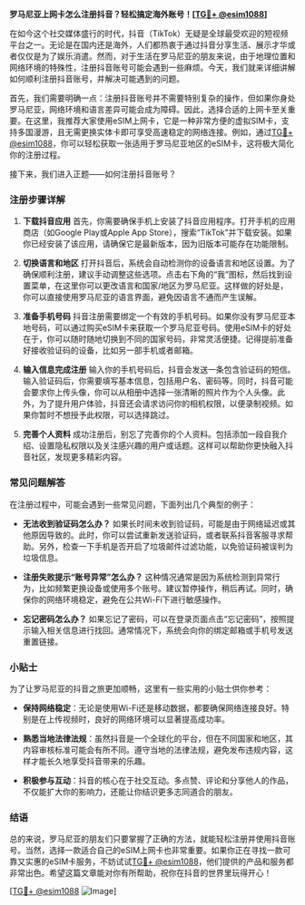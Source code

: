 **罗马尼亚上网卡怎么注册抖音？轻松搞定海外账号！[[TG💪+ @esim1088](https://t.me/s/esim1088)]**

在如今这个社交媒体盛行的时代，抖音（TikTok）无疑是全球最受欢迎的短视频平台之一。无论是在国内还是海外，人们都热衷于通过抖音分享生活、展示才华或者仅仅是为了娱乐消遣。然而，对于生活在罗马尼亚的朋友来说，由于地理位置和网络环境的特殊性，注册抖音账号可能会遇到一些麻烦。今天，我们就来详细讲解如何顺利注册抖音账号，并解决可能遇到的问题。

首先，我们需要明确一点：注册抖音账号并不需要特别复杂的操作，但如果你身处罗马尼亚，网络环境和语言差异可能会成为障碍。因此，选择合适的上网卡至关重要。在这里，我推荐大家使用eSIM上网卡，它是一种非常方便的虚拟SIM卡，支持多国漫游，且无需更换实体卡即可享受高速稳定的网络连接。例如，通过[TG💪+ @esim1088](https://t.me/s/esim1088)，你可以轻松获取一张适用于罗马尼亚地区的eSIM卡，这将极大简化你的注册过程。

接下来，我们进入正题——如何注册抖音账号？

### 注册步骤详解

1. **下载抖音应用**
   首先，你需要确保手机上安装了抖音应用程序。打开手机的应用商店（如Google Play或Apple App Store），搜索“TikTok”并下载安装。如果你已经安装了该应用，请确保它是最新版本，因为旧版本可能存在功能限制。

2. **切换语言和地区**
   打开抖音后，系统会自动检测你的设备语言和地区设置。为了确保顺利注册，建议手动调整这些选项。点击右下角的“我”图标，然后找到设置菜单，在这里你可以更改语言和国家/地区为罗马尼亚。这样做的好处是，你可以直接使用罗马尼亚的语言界面，避免因语言不通而产生误解。

3. **准备手机号码**
   抖音注册需要绑定一个有效的手机号码。如果你没有罗马尼亚本地号码，可以通过购买eSIM卡来获取一个罗马尼亚号码。使用eSIM卡的好处在于，你可以随时随地切换到不同的国家号码，非常灵活便捷。记得提前准备好接收验证码的设备，比如另一部手机或者邮箱。

4. **输入信息完成注册**
   输入你的手机号码后，抖音会发送一条包含验证码的短信。输入验证码后，你需要填写基本信息，包括用户名、密码等。同时，抖音可能会要求你上传头像，你可以从相册中选择一张清晰的照片作为个人头像。此外，为了提升用户体验，抖音还会请求访问你的相机权限，以便录制视频。如果你暂时不想授予此权限，可以选择跳过。

5. **完善个人资料**
   成功注册后，别忘了完善你的个人资料。包括添加一段自我介绍、设置隐私权限以及关注感兴趣的用户或话题。这样可以帮助你更快融入抖音社区，发现更多精彩内容。

### 常见问题解答

在注册过程中，可能会遇到一些常见问题，下面列出几个典型的例子：

- **无法收到验证码怎么办？**
  如果长时间未收到验证码，可能是由于网络延迟或其他原因导致的。此时，你可以尝试重新发送验证码，或者联系抖音客服寻求帮助。另外，检查一下手机是否开启了垃圾邮件过滤功能，以免验证码被误判为垃圾信息。

- **注册失败提示“账号异常”怎么办？**
  这种情况通常是因为系统检测到异常行为，比如频繁更换设备或使用多个账号。建议暂停操作，稍后再试。同时，确保你的网络环境稳定，避免在公共Wi-Fi下进行敏感操作。

- **忘记密码怎么办？**
  如果忘记了密码，可以在登录页面点击“忘记密码”，按照提示输入相关信息进行找回。通常情况下，系统会向你的绑定邮箱或手机号发送重置链接。

### 小贴士

为了让罗马尼亚的抖音之旅更加顺畅，这里有一些实用的小贴士供你参考：

- **保持网络稳定**：无论是使用Wi-Fi还是移动数据，都要确保网络连接良好。特别是在上传视频时，良好的网络环境可以显著提高成功率。
  
- **熟悉当地法律法规**：虽然抖音是一个全球化的平台，但在不同国家和地区，其内容审核标准可能会有所不同。遵守当地的法律法规，避免发布违规内容，这样才能长久地享受抖音带来的乐趣。

- **积极参与互动**：抖音的核心在于社交互动。多点赞、评论和分享他人的作品，不仅能扩大你的影响力，还能让你结识更多志同道合的朋友。

### 结语

总的来说，罗马尼亚的朋友们只要掌握了正确的方法，就能轻松注册并使用抖音账号。当然，选择一款适合自己的eSIM上网卡也非常重要。如果你正在寻找一款可靠又实惠的eSIM卡服务，不妨试试[TG💪+ @esim1088](https://t.me/s/esim1088)，他们提供的产品和服务都非常出色。希望这篇文章能对你有所帮助，祝你在抖音的世界里玩得开心！

[[TG💪+ @esim1088](https://t.me/s/esim1088) ![Image](https://i.postimg.cc/4NQfJmqS/Snipaste-2025-05-13-00-14-12.png)]